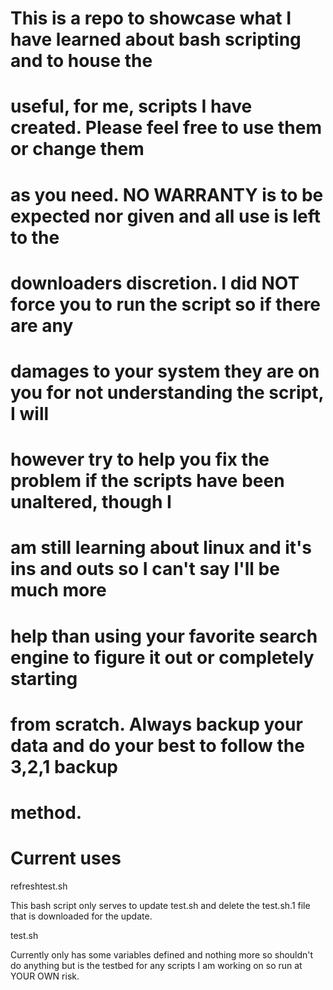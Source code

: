 # This is a repo to showcase what I have learned about bash scripting and to house the
# useful, for me, scripts I have created. Please feel free to use them or change them
# as you need. NO WARRANTY is to be expected nor given and all use is left to the
# downloaders discretion. I did NOT force you to run the script so if there are any
# damages to your system they are on you for not understanding the script, I will
# however try to help you fix the problem if the scripts have been unaltered, though I
# am still learning about linux and it's ins and outs so I can't say I'll be much more
# help than using your favorite search engine to figure it out or completely starting
# from scratch. Always backup your data and do your best to follow the 3,2,1 backup
# method.

# Current uses

refreshtest.sh

This bash script only serves to update test.sh and delete the test.sh.1 file that is 
downloaded for the update.

test.sh

Currently only has some variables defined and nothing more so shouldn't do anything but
is the testbed for any scripts I am working on so run at YOUR OWN risk.